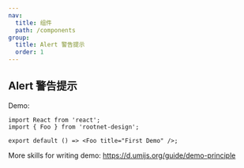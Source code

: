 ```yaml
---
nav:
  title: 组件
  path: /components
group:
  title: Alert 警告提示
  order: 1
---
```


## Alert 警告提示

Demo:

```tsx
import React from 'react';
import { Foo } from 'rootnet-design';

export default () => <Foo title="First Demo" />;
```

More skills for writing demo: https://d.umijs.org/guide/demo-principle
